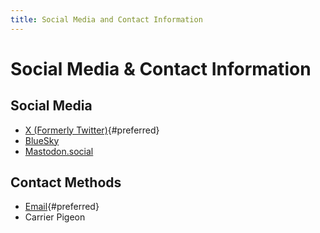 ```yaml
---
title: Social Media and Contact Information
---
```


# Social Media & Contact Information

## Social Media

- [X (Formerly Twitter)](https://x.com/@benrazdev){#preferred}
- [BlueSky](https://bsky.app/profile/benraz.dev)
- [Mastodon.social](https://mastodon.social/@benrazdev)

## Contact Methods

- [Email](mailto:benraz.dev@gmail.com){#preferred}
- Carrier Pigeon
